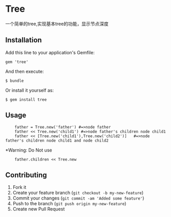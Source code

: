 # Tree

一个简单的tree,实现基本tree的功能，显示节点深度

## Installation

Add this line to your application's Gemfile:

    gem 'tree'

And then execute:

    $ bundle

Or install it yourself as:

    $ gem install tree

## Usage
 
		father = Tree.new('father') #=>node father
		father << Tree.new('child1') #=>node father's children node child1 
		father << [Tree.new('child1'),Tree.new('child2')] 	#=>node father's children node child1 and node child2

*Warning: Do Not use

		father.children << Tree.new



## Contributing

1. Fork it
2. Create your feature branch (`git checkout -b my-new-feature`)
3. Commit your changes (`git commit -am 'Added some feature'`)
4. Push to the branch (`git push origin my-new-feature`)
5. Create new Pull Request

